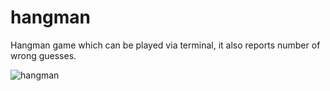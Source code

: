 # hangman
Hangman game which can be played via terminal, it also reports number of wrong guesses.

![hangman](https://user-images.githubusercontent.com/56651041/111887298-1bb07f80-89e5-11eb-8332-b33b25d7a8db.gif)

